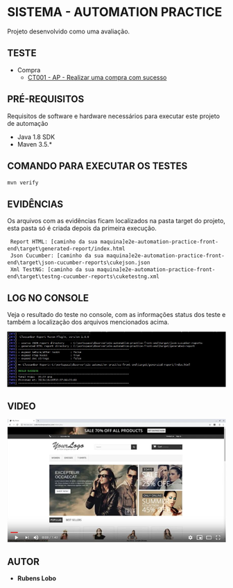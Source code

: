 # SISTEMA - AUTOMATION PRACTICE

Projeto desenvolvido como uma avaliação.

## TESTE

*   Compra
    * [CT001 - AP - Realizar uma compra com sucesso](feature/Compra.feature)

## PRÉ-REQUISITOS

Requisitos de software e hardware necessários para executar este projeto de automação

*   Java 1.8 SDK
*   Maven 3.5.*

## COMANDO PARA EXECUTAR OS TESTES

```
mvn verify
```

## EVIDÊNCIAS

Os arquivos com as evidências ficam localizados na pasta target do projeto, esta pasta só é criada depois da primeira execução.

```
 Report HTML: [caminho da sua maquina]e2e-automation-practice-front-end\target\generated-report/index.html
 Json Cucumber: [caminho da sua maquina]e2e-automation-practice-front-end\target\json-cucumber-reports\cukejson.json
 Xml TestNG: [caminho da sua maquina]e2e-automation-practice-front-end\target\testng-cucumber-reports\cuketestng.xml
```

## LOG NO CONSOLE

Veja o resultado do teste no console, com as informações status dos teste e também a localização dos arquivos mencionados acima.

<div align="center">
    <img id="header" src="resultado.jpg" />
</div>

## VIDEO

[![Watch the video](automation-video.jpg)](https://youtu.be/LcBMJyLSWbo)

## AUTOR

* **Rubens Lobo**
